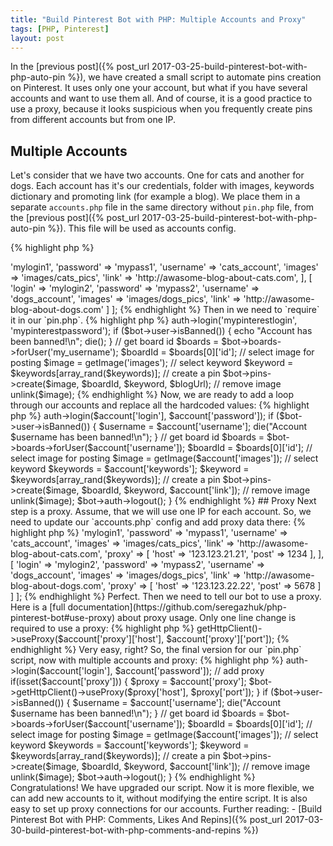 ```yaml
---
title: "Build Pinterest Bot with PHP: Multiple Accounts and Proxy"
tags: [PHP, Pinterest]
layout: post
---
```


In the [previous post]({% post_url 2017-03-25-build-pinterest-bot-with-php-auto-pin %}), we have created a small script to automate pins creation on Pinterest. It uses only one your account, but what if you have several accounts and want to use them all. And of course, it is a good practice to use a proxy, because it looks suspicious when you frequently create pins from different accounts but from one IP.

## Multiple Accounts

Let's consider that we have two accounts. One for cats and another for dogs. Each account has it's our credentials, folder with images, keywords dictionary and promoting link (for example a blog). We place them in a separate `accounts.php` file in the same directory without `pin.php` file, from the [previous post]({% post_url 2017-03-25-build-pinterest-bot-with-php-auto-pin %}). This file will be used as accounts config.

{% highlight php %}
<?php

// accounts.php

return [
    [
        'login' => 'mylogin1',
        'password' => 'mypass1',
        'username' => 'cats_account',
        'images' => 'images/cats_pics',
        'link' => 'http://awasome-blog-about-cats.com',
    ],
    [
        'login' => 'mylogin2',
        'password' => 'mypass2',
        'username' => 'dogs_account',
        'images' => 'images/dogs_pics',
        'link' => 'http://awasome-blog-about-dogs.com'
    ]
];
{% endhighlight %}

Then in we need to `require` it in our `pin.php`.

{% highlight php %}
<?php

require __DIR__ . '/vendor/autoload.php';
$accounts = require __DIR__ . '/accounts.php';

use seregazhuk\PinterestBot\Factories\PinterestBot;
{% endhighlight %}

Now, all our accounts data is stored in `$accounts` variable. Next step is to modify existing code and replace hardcoded account data. To make it simple, we will loop through our accounts and for every account, we will create pins. Now let's refactor a bit our `pin.php` file. We can extract a function for selecting an image and put it in a separate file `functions.php`:

{% highlight php %}
<?php
// functions.php

/**
 * @param string $folder
 * @return string
 */
function getImage($folder) {

    $images = glob("$folder/*.*");
    if(empty($images)) {
        echo "No images for posting\n";
        die();
    }

    return $images[0];
}
{% endhighlight %}

And again we need to require it in our main script:

{% highlight php %}
<?php

require __DIR__ . '/vendor/autoload.php';
require __DIR__ . '/functions.php';
$accounts = require __DIR__ . '/accounts.php';

use seregazhuk\PinterestBot\Factories\PinterestBot;

$blogUrl = 'http://awasome-blog-about-cats.com';
$keywords = ['cats', 'kittens', 'funny cats', 'cat pictures', 'cats art'];

$bot = PinterestBot::create();
$bot->auth->login('mypinterestlogin', 'mypinterestpassword');

if ($bot->user->isBanned()) {
    echo "Account has been banned!\n";
    die();
}

// get board id
$boards = $bot->boards->forUser('my_username');
$boardId = $boards[0]['id'];

// select image for posting
$image = getImage('images');

// select keyword
$keyword = $keywords[array_rand($keywords)];

// create a pin
$bot->pins->create($image, $boardId, $keyword, $blogUrl);

// remove image
unlink($image);

{% endhighlight %}

Now, we are ready to add a loop through our accounts and replace all the hardcoded values:

{% highlight php %}
<?php

// pin.php

require __DIR__ . '/vendor/autoload.php';
require __DIR__ . '/functions.php';
$accounts = require __DIR__ . '/accounts.php';

use seregazhuk\PinterestBot\Factories\PinterestBot;
$bot = PinterestBot::create();

foreach($accounts as $account) {
    $bot->auth->login($account['login'], $account['password']);

    if ($bot->user->isBanned()) {
        $username = $account['username'];
        die("Account $username has been banned!\n");
    }

    // get board id
    $boards = $bot->boards->forUser($account['username']);
    $boardId = $boards[0]['id'];

    // select image for posting
    $image = getImage($account['images']);

    // select keyword
    $keywords = $account['keywords'];
    $keyword = $keywords[array_rand($keywords)];

    // create a pin
    $bot->pins->create($image, $boardId, $keyword, $account['link']);

    // remove image
    unlink($image);   
    $bot->auth->logout();
}
{% endhighlight %}

## Proxy

Next step is a proxy. Assume, that we will use one IP for each account. So, we need to update our `accounts.php` config and add proxy data there:

{% highlight php %}
<?php

// accounts.php
return [
    [
        'login' => 'mylogin1',
        'password' => 'mypass1',
        'username' => 'cats_account',
        'images' => 'images/cats_pics',
        'link' => 'http://awasome-blog-about-cats.com',
        'proxy' => [
            'host' => '123.123.21.21',
            'post' => 1234
        ],
    ],
    [
        'login' => 'mylogin2',
        'password' => 'mypass2',
        'username' => 'dogs_account',
        'images' => 'images/dogs_pics',
        'link' => 'http://awasome-blog-about-dogs.com',
        'proxy' => [
            'host' => '123.123.22.22',
            'post' => 5678
        ]
    ]
];

{% endhighlight %}

Perfect. Then we need to tell our bot to use a proxy. Here is a [full documentation](https://github.com/seregazhuk/php-pinterest-bot#use-proxy) about proxy usage. Only one line change is required to use a proxy:

{% highlight php %}
<?php

$bot->getHttpClient()->useProxy($account['proxy']['host'], $account['proxy']['port']);
{% endhighlight %}

Very easy, right? So, the final version for our `pin.php` script, now with multiple accounts and proxy:

{% highlight php %}
<?php

// pin.php

require __DIR__ . '/vendor/autoload.php';
require __DIR__ . '/functions.php';
$accounts = require __DIR__ . '/accounts.php';

use seregazhuk\PinterestBot\Factories\PinterestBot;
$bot = PinterestBot::create();

foreach($accounts as $account) {
    $bot->auth->login($account['login'], $account['password']);

    // add proxy
    if(isset($account['proxy'])) {
        $proxy = $account['proxy'];
        $bot->getHttpClient()->useProxy($proxy['host'], $proxy['port']);
    }

    if ($bot->user->isBanned()) {
        $username = $account['username'];
        die("Account $username has been banned!\n");
    }

    // get board id
    $boards = $bot->boards->forUser($account['username']);
    $boardId = $boards[0]['id'];

    // select image for posting
    $image = getImage($account['images']);

    // select keyword
    $keywords = $account['keywords'];
    $keyword = $keywords[array_rand($keywords)];

    // create a pin
    $bot->pins->create($image, $boardId, $keyword, $account['link']);

    // remove image
    unlink($image);   
    $bot->auth->logout();
}
{% endhighlight %}

Congratulations! We have upgraded our script. Now it is more flexible, we can add new accounts to it, without modifying the entire script. It is also easy to set up proxy connections for our accounts.

Further reading:
- [Build Pinterest Bot with PHP: Comments, Likes And Repins]({% post_url 2017-03-30-build-pinterest-bot-with-php-comments-and-repins %})